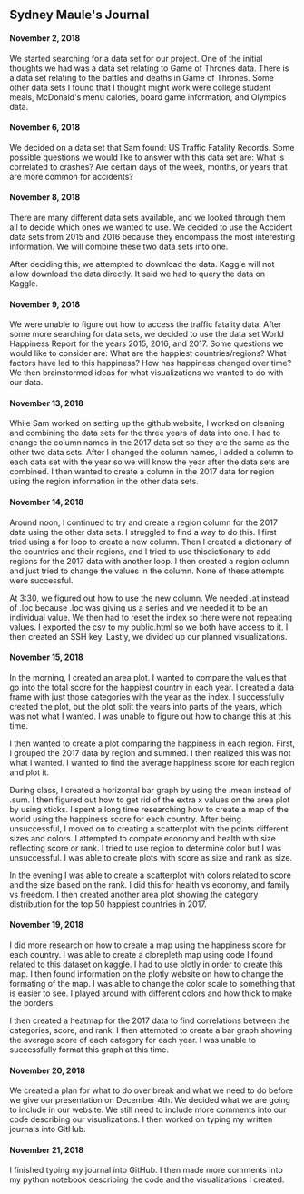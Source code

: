 ## Sydney Maule's Journal 

#### November 2, 2018
We started searching for a data set for our project. One of the initial thoughts we had was a data set relating to Game of Thrones data. 
There is a data set relating to the battles and deaths in Game of Thrones. Some other data sets I found that I thought might work were
college student meals, McDonald's menu calories, board game information, and Olympics data.

#### November 6, 2018
We decided on a data set that Sam found: US Traffic Fatality Records. Some possible questions we would like to answer with this data set 
are: What is correlated to crashes? Are certain days of the week, months, or years that are more common for accidents?

#### November 8, 2018
There are many different data sets available, and we looked through them all to decide which ones we wanted to use. We decided to use the
Accident data sets from 2015 and 2016 because they encompass the most interesting information. We will combine these two data sets into
one. 

After deciding this, we attempted to download the data. Kaggle will not allow download the data directly. It said we had to query the data
on Kaggle.

#### November 9, 2018
We were unable to figure out how to access the traffic fatality data. After some more searching for data sets, we decided to use the data
set World Happiness Report for the years 2015, 2016, and 2017. Some questions we would like to consider are: What are the happiest countries/regions? What factors have led
to this happiness? How has happiness changed over time? We then brainstormed ideas for what visualizations we wanted to do with our data.

#### November 13, 2018

While Sam worked on setting up the github website, I worked on cleaning and combining the data sets for the three years of data into one.
I had to change the column names in the 2017 data set so they are the same as the other two data sets. After I changed the column names, I 
added a column to each data set with the year so we will know the year after the data sets are combined. I then wanted to create a column in the 2017 data for region using the region information in the other data sets.

#### November 14, 2018

Around noon, I continued to try and create a region column for the 2017 data using the other data sets. I struggled to find a way to do this. I first tried using a for loop to create a new column. Then I created a dictionary of the countries and their regions, and I tried to use thisdictionary to add regions for the 2017 data with another loop. I then created a region column and just tried to change the values in the column. None of these attempts were successful.


At 3:30, we figured out how to use the new column. We needed .at instead of .loc because .loc was giving us a series and we needed it to
be an individual value. We then had to reset the index so there were not repeating values. I exported the csv to my public.html so we 
both have access to it. I then created an SSH key. Lastly, we divided up our planned visualizations.

#### November 15, 2018

In the morning, I created an area plot. I wanted to compare the values that go into the total score for the happiest country in each year. I created a data frame with just those categories with the year as the index. I successfully created the plot, but the plot split the years into parts of the years, which was not what I wanted. I was unable to figure out how to change this at this time.

I then wanted to create a plot comparing the happiness in each region. First, I grouped the 2017 data by region and summed. I then realized this was not what I wanted. I wanted to find the average happiness score for each region and plot it.

During class, I created a horizontal bar graph by using the .mean instead of .sum. I then figured out how to get rid of the extra x
values on the area plot by using xticks. I spent a long time researching how to create a map of the world using the happiness score for
each country. After being unsuccessful, I moved on to creating a scatterplot with the points different sizes and colors. I attempted to
compate economy and health with size reflecting score or rank. I tried to use region to determine color but I was unsuccessful. I was
able to create plots with score as size and rank as size.

In the evening I was able to create a scatterplot with colors related to score and the size based on the rank. I did this for health vs
economy, and family vs freedom. I then created another area plot showing the category distribution for the top 50 happiest countries in
2017. 

#### November 19, 2018

I did more research on how to create a map using the happiness score for each country. I was able to create a clorepleth map using code
I found related to this dataset on kaggle. I had to use plotly in order to create this map. I then found information on the plotly 
website on how to change the formating of the map. I was able to change the color scale to something that is easier to see. I played around with different colors and how thick to make the borders.

I then created a heatmap for the 2017 data to find correlations between the categories, score, and rank. I then attempted to create a bar graph showing the average score of each category for each year. I was unable to successfully format this graph at this time.

#### November 20, 2018

We created a plan for what to do over break and what we need to do before we give our presentation on December 4th. We decided what we are going to include in our website. We still need to include more comments into our code describing our visualizations. I then worked on typing my written journals into GitHub.

#### November 21, 2018

I finished typing my journal into GitHub. I then made more comments into my python notebook describing the code and the visualizations I created.
